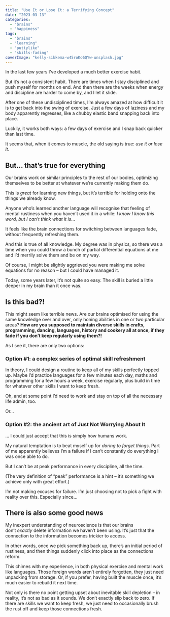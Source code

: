 ```yaml
---
title: "Use It or Lose It: a Terrifying Concept"
date: "2023-03-13"
categories: 
  - "brains"
  - "happiness"
tags: 
  - "brains"
  - "learning"
  - "puttylike"
  - "skills-fading"
coverImage: "kelly-sikkema-w45roKo6QYw-unsplash.jpg"
---
```


In the last few years I’ve developed a much better exercise habit.

But it’s not a consistent habit. There are times when I stay disciplined and push myself for months on end. And then there are the weeks when energy and discipline are harder to come by, and I let it slide.

After one of these undisciplined times, I’m always amazed at how difficult it is to get back into the swing of exercise. Just a few days of laziness and my body apparently regresses, like a chubby elastic band snapping back into place.

<!--more-->

Luckily, it works both ways: a few days of exercise and I snap back quicker than last time.

It seems that, when it comes to muscle, the old saying is true: _use it or lose it._

## But… that’s true for everything

Our brains work on similar principles to the rest of our bodies, optimizing themselves to be better at whatever we’re currently making them do.

This is _great_ for learning new things, but it’s terrible for holding onto the things we already know.

Anyone who’s learned another language will recognise that feeling of mental rustiness when you haven’t used it in a while: _I know I know this word, but I can’t think what it is_…

It feels like the brain connections for switching between languages fade, without frequently refreshing them.

And this is true of all knowledge. My degree was in physics, so there was a time when you could throw a bunch of partial differential equations at me and I’d merrily solve them and be on my way.

Of course, I might be slightly aggrieved you were making me solve equations for no reason – but I could have managed it.

Today, some years later, it’s not quite so easy. The skill is buried a little deeper in my brain than it once was.

## Is this bad?!

This might seem like terrible news. Are our brains optimised for using the same knowledge over and over, only honing abilities in one or two particular areas? **How are you supposed to maintain diverse skills in crafts, programming, dancing, languages, history and cookery all at once, if they fade if you don’t keep regularly using them?!**

As I see it, there are only two options:

### Option #1: a complex series of optimal skill refreshment

In theory, I could design a routine to keep all of my skills perfectly topped up. Maybe I’d practice languages for a few minutes each day, maths and programming for a few hours a week, exercise regularly, plus build in time for whatever other skills I want to keep fresh.

Oh, and at some point I’d need to work and stay on top of all the necessary life admin, too.

Or…

### Option #2: the ancient art of Just Not Worrying About It

… I could just accept that this is simply how humans work.

My natural temptation is to beat myself up for _daring to forget things_. Part of me apparently believes I’m a failure if I can’t constantly do everything I was once able to do.

But I can’t be at peak performance in every discipline, all the time.

(The very definition of “peak” performance is a hint – it’s something we achieve only with great effort.)

I’m not making excuses for failure. I’m just choosing not to pick a fight with reality over this. Especially since…

## There is also some good news

My inexpert understanding of neuroscience is that our brains don’t _exactly_ delete information we haven’t been using. It’s just that the connection to the information becomes trickier to access.

In other words, once we pick something back up, there’s an initial period of rustiness, and then things suddenly click into place as the connections reform.

This chimes with my experience, in both physical exercise and mental work like languages. Those foreign words aren’t entirely forgotten, they just need unpacking from storage. Or, if you prefer, having built the muscle once, it’s much easier to rebuild it next time.

Not only is there no point getting upset about inevitable skill depletion – in reality, it’s not as bad as it sounds. We don’t exactly slip back to zero. If there are skills we want to keep fresh, we just need to occasionally brush the rust off and keep those connections fresh.

